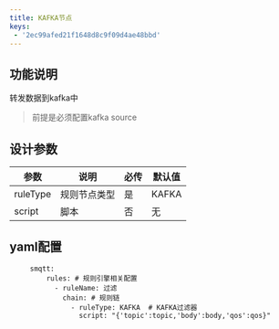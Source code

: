 ```yaml
---
title: KAFKA节点
keys:
 - '2ec99afed21f1648d8c9f09d4ae48bbd'
---
```


## 功能说明

转发数据到kafka中
> 前提是必须配置kafka source

## 设计参数

|  参数   | 说明  | 必传  |默认值  |
|  ----  | ----  |----  |----  |
| ruleType  | 规则节点类型 |是 |KAFKA  |
| script| 脚本 |否 |无  |


## yaml配置

   ```
        smqtt:
            rules: # 规则引擎相关配置
              - ruleName: 过滤
                chain: # 规则链
                  - ruleType: KAFKA  # KAFKA过滤器
                    script: "{'topic':topic,'body':body,'qos':qos}"
   ```